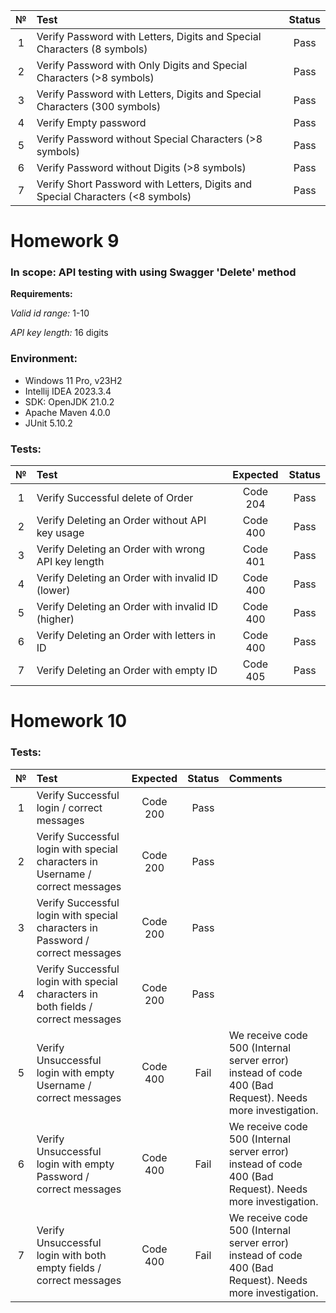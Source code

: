 | №  | Test                                                                           | Status |
|:--:|:-------------------------------------------------------------------------------|:------:|
| 1  | Verify Password with Letters, Digits and Special Characters (8 symbols)        |  Pass  |
| 2  | Verify Password with Only Digits and Special Characters (>8 symbols)           |  Pass  |
| 3  | Verify Password with Letters, Digits and Special Characters (300 symbols)      |  Pass  |
| 4  | Verify Empty password                                                          |  Pass  |
| 5  | Verify Password without Special Characters (>8 symbols)                        |  Pass  |
| 6  | Verify Password without Digits (>8 symbols)                                    |  Pass  |
| 7  | Verify Short Password with Letters, Digits and Special Characters (<8 symbols) |  Pass  |

# Homework 9

### **In scope:** API testing with using Swagger 'Delete' method
**Requirements:** 

_Valid id range:_ 1-10

_API key length:_ 16 digits

### **Environment:**
* Windows 11 Pro, v23H2
* Intellij IDEA 2023.3.4 
* SDK: OpenJDK 21.0.2
* Apache Maven 4.0.0
* JUnit 5.10.2

### **Tests:**
| № | Test                                               | Expected | Status |
|:-:|:---------------------------------------------------|:--------:|:------:|
| 1 | Verify Successful delete of Order                  | Code 204 |  Pass  |
| 2 | Verify Deleting an Order without API key usage     | Code 400 |  Pass  |
| 3 | Verify Deleting an Order with wrong API key length | Code 401 |  Pass  |
| 4 | Verify Deleting an Order with invalid ID (lower)   | Code 400 |  Pass  |
| 5 | Verify Deleting an Order with invalid ID (higher)  | Code 400 |  Pass  |
| 6 | Verify Deleting an Order with letters in ID        | Code 400 |  Pass  |
| 7 | Verify Deleting an Order with empty ID             | Code 405 |  Pass  |

# Homework 10
### **Tests:**
| № | Test                                                                              | Expected | Status | Comments                                                                                                 |
|:-:|:----------------------------------------------------------------------------------|:--------:|:------:|:---------------------------------------------------------------------------------------------------------|
| 1 | Verify Successful login / correct messages                                        | Code 200 |  Pass  |                                                                                                          |
| 2 | Verify Successful login with special characters in Username / correct messages    | Code 200 |  Pass  |                                                                                                          |
| 3 | Verify Successful login with special characters in Password / correct messages    | Code 200 |  Pass  |                                                                                                          |
| 4 | Verify Successful login with special characters in both fields / correct messages | Code 200 |  Pass  |                                                                                                          |
| 5 | Verify Unsuccessful login with empty Username / correct messages                  | Code 400 |  Fail  | We receive code 500 (Internal server error) instead of code 400 (Bad Request). Needs more investigation. |
| 6 | Verify Unsuccessful login with empty Password / correct messages                  | Code 400 |  Fail  | We receive code 500 (Internal server error) instead of code 400 (Bad Request). Needs more investigation. |
| 7 | Verify Unsuccessful login with both empty fields / correct messages               | Code 400 |  Fail  | We receive code 500 (Internal server error) instead of code 400 (Bad Request). Needs more investigation. |